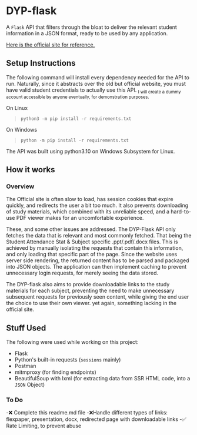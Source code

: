 # DYP-flask

A `Flask` API that filters through the bloat to deliver the relevant student information in a JSON format, ready to be used by any application.

[Here is the official site for reference.](https://mydy.dypatil.edu/rait/)

## Setup Instructions

The following command will install every dependency needed for the API to run. 
Naturally, since it abstracts over the old but official website, you must have valid student credentials to actually use this API. 
<sub>I will create a dummy account accessible by anyone eventually, for demonstration purposes.</sub>

On Linux
> `python3 -m pip install -r requirements.txt`

On Windows
> `python -m pip install -r requirements.txt`

The API was built using python3.10 on Windows Subsystem for Linux.


## How it works

### Overview
The Official site is often slow to load, has session cookies that expire quickly, and redirects the user a bit too much. It also prevents downloading of study materials, which combined with its unreliable speed, and a hard-to-use PDF viewer makes for an uncomfortable experience.

These, and some other issues are addressed. The DYP-Flask API only fetches the data that is relevant and most commonly fetched. That being the Student Attendance Stat & Subject specific .ppt/.pdf/.docx files. This is achieved by manually isolating the requests that contain this information, and only loading that specific part of the page. Since the website uses server side rendering, the returned content has to be parsed and packaged into JSON objects. The application can then implement caching to prevent unnecessary login requests, for merely seeing the data stored.

The DYP-flask also aims to provide downloadable links to the study materials for each subject, preventing the need to make unnecessary subsequent requests for previously seen content, while giving the end user the choice to use their own viewer. yet again, something lacking in the official site.

## Stuff Used
The following were used while working on this project:
 - Flask
 - Python's built-in requests (`sessions` mainly)
 - Postman 
 - mitmproxy (for finding endpoints)
 - BeautifulSoup with lxml (for extracting data from SSR HTML code, into a `JSON` Object)

### To Do
-❌ Complete this readme.md file
-❌Handle different types of links: flexpaper, presentation, docx, redirected page with downloadable links
-✅ Rate Limiting, to prevent abuse 


